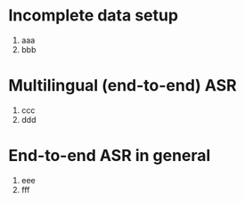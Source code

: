 # Incomplete data setup
1. aaa
2. bbb

# Multilingual (end-to-end) ASR
1. ccc
2. ddd

# End-to-end ASR in general
1. eee
2. fff
